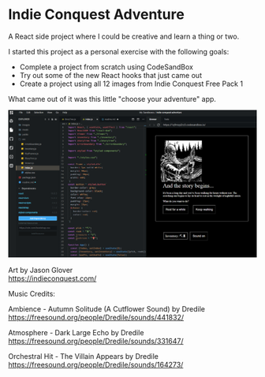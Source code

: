 # Indie Conquest Adventure

A React side project where I could be creative and learn a thing or two.

I started this project as a personal exercise with the following goals:

- Complete a project from scratch using CodeSandBox
- Try out some of the new React hooks that just came out
- Create a project using all 12 images from Indie Conquest Free Pack 1

What came out of it was this little "choose your adventure" app.

![Screenshot](indie-conquest-adventure-codesandbox-screenshot.PNG)

Art by Jason Glover  
https://indieconquest.com/

Music Credits:

Ambience - Autumn Solitude (A Cutflower Sound) by Dredile  
https://freesound.org/people/Dredile/sounds/441832/

Atmosphere - Dark Large Echo by Dredile  
https://freesound.org/people/Dredile/sounds/331647/

Orchestral Hit - The Villain Appears by Dredile  
https://freesound.org/people/Dredile/sounds/164273/
